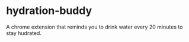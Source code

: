 # hydration-buddy
A chrome extension that reminds you to drink water every 20 minutes to stay hudrated.
